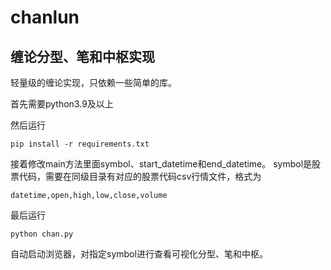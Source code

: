 # chanlun
## 缠论分型、笔和中枢实现
轻量级的缠论实现，只依赖一些简单的库。

首先需要python3.9及以上

然后运行
```
pip install -r requirements.txt
```

接着修改main方法里面symbol、start_datetime和end_datetime。
symbol是股票代码，需要在同级目录有对应的股票代码csv行情文件，格式为
```
datetime,open,high,low,close,volume
```

最后运行
```
python chan.py
```

自动启动浏览器，对指定symbol进行查看可视化分型、笔和中枢。

